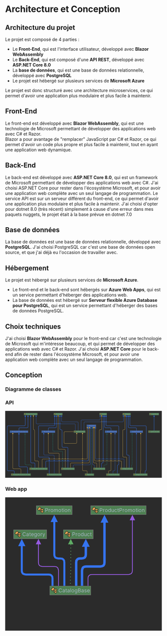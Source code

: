 # Architecture et Conception

## Architecture du projet

Le projet est composé de 4 parties :

- Le **Front-End**, qui est l'interface utilisateur, développé avec **Blazor WebAssembly**
- Le **Back-End**, qui est composé d'une **API REST**, développé avec **ASP.NET Core 8.0**
- La **base de données**, qui est une base de données relationnelle, développé avec **PostgreSQL**
- Le projet est hébergé sur plusieurs services de **Microsoft Azure**

Le projet est donc structuré avec une architecture microservices, ce qui permet d'avoir une application plus modulaire et plus facile à maintenir.

## Front-End

Le front-end est développé avec **Blazor WebAssembly**, qui est une technologie de Microsoft permettant de développer des applications web avec C# et Razor.   
Blazor a pour avantage de "remplacer" JavaScript par C# et Razor, ce qui permet d'avoir un code plus propre et plus facile à maintenir, tout en ayant une application web dynamique.   

## Back-End

Le back-end est développé avec **ASP.NET Core 8.0**, qui est un framework de Microsoft permettant de développer des applications web avec C#.
J'ai choisi ASP.NET Core pour rester dans l'écosystème Microsoft, et pour avoir une application web complète avec un seul langage de programmation.
Le service API est sur un serveur différent du front-end, ce qui permet d'avoir une application plus modulaire et plus facile à maintenir.
J'ai choisi d'opter pour dotnet 8.0 (très récent) simplement à cause d'une erreur dans mes paquets nuggets, le projet était à la base prévue en dotnet 7.0

## Base de données

La base de données est une base de données relationnelle, développé avec **PostgreSQL**.
J'ai choisi PostgreSQL car c'est une base de données open source, et que j'ai déjà eu l'occasion de travailler avec.

## Hébergement

Le projet est hébergé sur plusieurs services de **Microsoft Azure**.

- Le front-end et le back-end sont hébergés sur **Azure Web Apps**, qui est un service permettant d'héberger des applications web.
- La base de données est hébergé sur **Serveur flexible Azure Database pour PostgreSQL**, qui est un service permettant d'héberger des bases de données PostgreSQL.

## Choix techniques

J'ai choisi **Blazor WebAssembly** pour le front-end car c'est une technologie de Microsoft qui m'intéresse beaucoup, et qui permet de développer des applications web avec C# et Razor.
J'ai choisi **ASP.NET Core** pour le back-end afin de rester dans l'écosystème Microsoft, et pour avoir une application web complète avec un seul langage de programmation.

## Conception

### Diagramme de classes

### API

![](diagram-api.png)

### Web app

![](diagram-app.png)